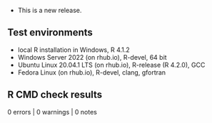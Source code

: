 * This is a new release.

## Test environments

* local R installation in Windows, R 4.1.2
* Windows Server 2022 (on rhub.io), R-devel, 64 bit
* Ubuntu Linux 20.04.1 LTS (on rhub.io), R-release (R 4.2.0), GCC
* Fedora Linux (on rhub.io), R-devel, clang, gfortran

## R CMD check results

0 errors | 0 warnings | 0 notes
